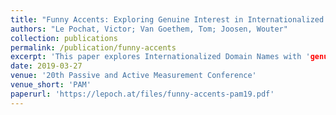 ```yaml
---
title: "Funny Accents: Exploring Genuine Interest in Internationalized Domain Names"
authors: "Le Pochat, Victor; Van Goethem, Tom; Joosen, Wouter"
collection: publications
permalink: /publication/funny-accents
excerpt: 'This paper explores Internationalized Domain Names with 'genuine interest;: domains for brands or phrases that contain accented letters.'
date: 2019-03-27
venue: '20th Passive and Active Measurement Conference'
venue_short: 'PAM'
paperurl: 'https://lepoch.at/files/funny-accents-pam19.pdf'
---
```

